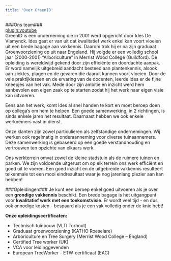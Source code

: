 ```yaml
---
title: 'Over GreenID'
---
```


###Ons team###
<br/>
[plugin:youtube](https://www.youtube.com/watch?v=XVEYQLFIWJc)
<br/>
GreenID is een onderneming die in 2001 werd opgericht door Ides De Vlamynck. Ides gaat er van uit dat kwalitatief werk enkel kan voort vloeien uit een brede bagage aan vakkennis. Daarom trok hij er na zijn graduaat Groenvoorziening op uit naar Engeland. Hij volgde er een volledig school jaar (2000-2001) “Arboriculture” in Merrist Wood College (Guildford). De opleiding is wereldwijd gekend door zijn efficiënte en doordachte aanpak. Er word namelijk uitgebreid aandacht besteed aan plantenkennis, alsook aan ziektes, plagen en de gevaren die daaruit kunnen voort vloeien. Door de vele praktijklessen en de ervaring van de docenten, leerde Ides er de fijne kneepjes van het vak. Mede door zijn ambitie en inzicht werd hem aanbevolen een eigen zaak op te starten zodat hij het werk naar eigen visie kan uitvoeren.

Eens aan het werk, komt Ides al snel handen te kort en moet beroep doen op collega’s om hem te helpen. Een goede samenwerking, in 2 richtingen, is sinds enkele jaren het resultaat. Daarnaast hebben we ook enkele werknemers vast in dienst.

Onze klanten zijn zowel particulieren als zelfstandige ondernemingen. Wij werken ook regelmatig in onderaanneming voor diverse tuinaannemers. Deze samenwerking is gebaseerd op een goede verstandhouding en vertrouwen ten opzichte van elkaars werk.

Ons werkterrein omvat zowel de kleine stadstuin als de ruimere tuinen en parken. We zijn voldoende uitgerust om op elk terrein ons werk efficiënt en goed uit te voeren. Een goed inzicht en de uitgebreide vakkennis resulteert telkenmale tot een mooi eindresultaat waar je nog jarenlang plezier aan kan hebben!

###Opleidingen###
Je kunt een beroep enkel goed uitvoeren als je over een **grondige vakkennis** beschikt. Een brede bagage is hèt uitgangpunt voor **kwalitatief werk met een toekomstvisie**. Er wordt veel tijd - en dus ook onnodige kosten - bespaard als je een vak volledig onder de knie hebt!

**Onze opleidingscertificaten:**
* Technisch tuinbouw (VLTI Torhout)
* Graduaat groenvoorziening (KATHO Roeselare)
* Arboriculture en Tree Surgery (Merrist Wood College – England)
* Certified Tree worker (UK)
* VCA voor leidinggevenden
* European TreeWorker - ETW-certificaat (EAC)
